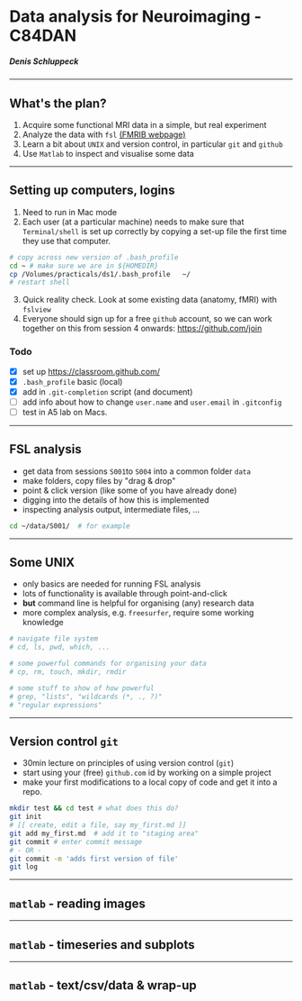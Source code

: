 Data analysis for Neuroimaging - C84DAN
===
<!-- some directives for making things look a certain way -->
<!-- page_number: true -->

##### Denis Schluppeck

---

## What's the plan?

1. Acquire some functional MRI data in a simple, but real experiment
2. Analyze the data with ``fsl`` [(FMRIB webpage)](https://fsl.fmrib.ox.ac.uk/fsl/fslwiki)
3. Learn a bit about ``UNIX`` and version control, in particular ``git`` and ``github``
4. Use ``Matlab`` to inspect and visualise some data

---

## Setting up computers, logins

1. Need to run in Mac mode
2. Each user (at a particular machine) needs to make sure that ``Terminal/shell`` is set up correctly by copying a set-up file the first time they use that computer.
```bash
# copy across new version of .bash_profile
cd ~ # make sure we are in ${HOMEDIR}
cp /Volumes/practicals/ds1/.bash_profile   ~/
# restart shell
```
3. Quick reality check. Look at some existing data (anatomy, fMRI) with ``fslview``
4. Everyone should sign up for a free ``github`` account, so we can work together on this from session 4 onwards: https://github.com/join

### Todo

- [x] set up https://classroom.github.com/
- [x] ``.bash_profile`` basic (local)
- [x] add in ``.git-completion`` script (and document)
- [ ] add info about how to change ``user.name`` and ``user.email`` in ``.gitconfig``
- [ ] test in A5 lab on Macs.

---

## FSL analysis

- get data from sessions ``S001``to ``S004`` into a common folder ``data``
- make folders, copy files by "drag & drop"
- point & click version (like some of you have already done)
- digging into the details of how this is implemented
- inspecting analysis output, intermediate files, ...
```bash
cd ~/data/S001/  # for example

```

---

## Some UNIX

- only basics are needed for running FSL analysis
- lots of functionality is available through point-and-click
- **but** command line is helpful for organising (any) research data
- more complex analysis, e.g. ``freesurfer``, require some working knowledge

```bash
# navigate file system
# cd, ls, pwd, which, ...

# some powerful commands for organising your data
# cp, rm, touch, mkdir, rmdir

# some stuff to show of how powerful
# grep, "lists", "wildcards (*, ., ?)"
# "regular expressions"
```

---

## Version control ``git``

- 30min lecture on principles of using version control (``git``)
- start using your (free) ``github.com`` id by working on a simple project
- make your first modifications to a local copy of code and get it into a repo.

```bash
mkdir test && cd test # what does this do?
git init
# [[ create, edit a file, say my_first.md ]]
git add my_first.md  # add it to "staging area"
git commit # enter commit message
# - OR -
git commit -m 'adds first version of file'
git log
```

---


## ``matlab`` - reading images



---


## ``matlab`` - timeseries and subplots


---


## ``matlab`` - text/csv/data & wrap-up
